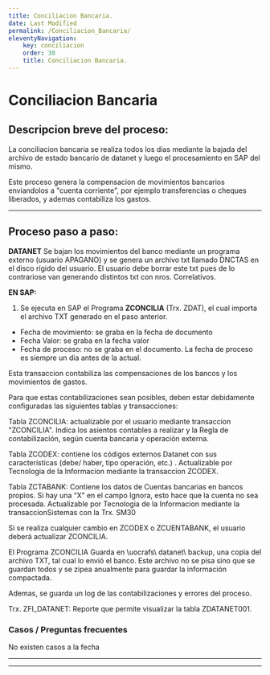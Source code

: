 ```yaml
---
title: Conciliacion Bancaria.
date: Last Modified
permalink: /Conciliacion_Bancaria/
eleventyNavigation:
    key: conciliacion
    order: 30
    title: Conciliacion Bancaria.
---
```

# Conciliacion Bancaria

## Descripcion breve del proceso:

La conciliacion bancaria se realiza todos los dias mediante la bajada del archivo de estado bancario de datanet y luego el procesamiento en SAP del mismo.

Este proceso genera la compensacion de movimientos bancarios enviandolos a "cuenta corriente", por ejemplo transferencias o cheques liberados, y ademas contabiliza los gastos.

---

## Proceso paso a paso:

**DATANET**
Se bajan los movimientos del banco mediante un programa externo (usuario APAGANO) y se  genera un archivo txt llamado DNCTAS en el disco rígido del usuario. El usuario debe borrar este txt pues de lo contrariose van generando distintos txt con nros. Correlativos.

**EN SAP:**

1) Se ejecuta en SAP el Programa **ZCONCILIA** (Trx. ZDAT),  el cual importa el archivo TXT  generado en el paso anterior.

* Fecha de movimiento:  se graba en la fecha de documento
* Fecha Valor: se graba en la fecha valor
* Fecha de proceso: no se graba en el documento. La fecha de proceso es siempre un dia antes de la actual.

Esta transaccion contabiliza las compensaciones de los bancos y los movimientos de gastos.

Para que estas contabilizaciones sean posibles, deben estar debidamente configuradas las siguientes tablas y transacciones:

Tabla ZCONCILIA: actualizable por el usuario mediante transaccion "ZCONCILIA". Indica los asientos contables a realizar y la Regla de contabilización, según cuenta
bancaria y operación externa.

Tabla ZCODEX: contiene los códigos externos Datanet con sus características (debe/ haber, tipo operación, etc.) . Actualizable por Tecnologia de la Informacion mediante la transaccion ZCODEX.

Tabla ZCTABANK:  Contiene los datos de Cuentas bancarias en bancos propios. Si hay una “X” en el campo Ignora, esto hace que la 		cuenta no sea procesada. Actualizable por Tecnologia de la Informacion mediante la transaccionSistemas con la Trx. SM30

Si se realiza cualquier cambio en ZCODEX o ZCUENTABANK, el usuario deberá actualizar ZCONCILIA.

El Programa ZCONCILIA Guarda en \uocrafs\ datanet\ backup, una copia del archivo TXT, tal cual lo envió el banco. Este archivo no se pisa sino que se guardan todos y se zipea anualmente para guardar la información compactada.

Ademas, se guarda un log de las contabilizaciones y errores del proceso.

Trx. ZFI_DATANET: Reporte que permite visualizar la tabla ZDATANET001.

### Casos / Preguntas frecuentes

No existen casos a la fecha

---

---
